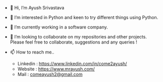 - 👋 Hi, I’m Ayush Srivastava
- 👀 I’m interested in Python and keen to try different things using Python.
- 🌱 I’m currently working in a software company.
- 💞️ I’m looking to collaborate on my repositories and other projects. Please feel free to collaborate, suggestions and any queries !
- 📫 How to reach me..

     - Linkedin : https://www.linkedin.com/in/come2ayush/
     - Website : https://www.mrayush.com/
     - Mail : comeayush2@gmail.com

<!---
AX0123SR/AX0123SR is a ✨ special ✨ repository because its `README.md` (this file) appears on your GitHub profile.
You can click the Preview link to take a look at your changes.
--->
